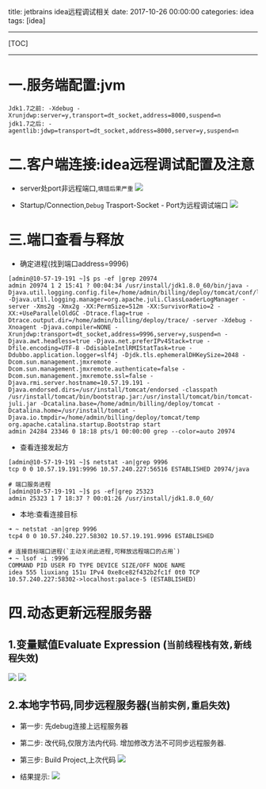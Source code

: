 ﻿title: jetbrains idea远程调试相关
date: 2017-10-26 00:00:00
categories: idea
tags: [idea]

---

[TOC]

---
# 一.服务端配置:jvm
```
Jdk1.7之前: -Xdebug -Xrunjdwp:server=y,transport=dt_socket,address=8000,suspend=n 
jdk1.7之后: -agentlib:jdwp=transport=dt_socket,address=8000,server=y,suspend=n
```
# 二.客户端连接:idea远程调试配置及注意
- server处port非远程端口,`填错后果严重`
![](http://7xnbs3.com1.z0.glb.clouddn.com/17-11-6/68911737.jpg)

- Startup/Connection,`Debug` Trasport-Socket - Port为远程调试端口
![](http://7xnbs3.com1.z0.glb.clouddn.com/17-11-6/28951710.jpg)


# 三.端口查看与释放
- 确定进程(找到端口address=9996)
```
[admin@10-57-19-191 ~]$ ps -ef |grep 20974
admin 20974 1 2 15:41 ? 00:04:34 /usr/install/jdk1.8.0_60/bin/java -Djava.util.logging.config.file=/home/admin/billing/deploy/tomcat/conf/logging.properties -Djava.util.logging.manager=org.apache.juli.ClassLoaderLogManager -server -Xms2g -Xmx2g -XX:PermSize=512m -XX:SurvivorRatio=2 -XX:+UseParallelOldGC -Dtrace.flag=true -Dtrace.output.dir=/home/admin/billing/deploy/trace/ -server -Xdebug -Xnoagent -Djava.compiler=NONE -Xrunjdwp:transport=dt_socket,address=9996,server=y,suspend=n -Djava.awt.headless=true -Djava.net.preferIPv4Stack=true -Dfile.encoding=UTF-8 -DdisableIntlRMIStatTask=true -Ddubbo.application.logger=slf4j -Djdk.tls.ephemeralDHKeySize=2048 -Dcom.sun.management.jmxremote -Dcom.sun.management.jmxremote.authenticate=false -Dcom.sun.management.jmxremote.ssl=false -Djava.rmi.server.hostname=10.57.19.191 -Djava.endorsed.dirs=/usr/install/tomcat/endorsed -classpath /usr/install/tomcat/bin/bootstrap.jar:/usr/install/tomcat/bin/tomcat-juli.jar -Dcatalina.base=/home/admin/billing/deploy/tomcat -Dcatalina.home=/usr/install/tomcat -Djava.io.tmpdir=/home/admin/billing/deploy/tomcat/temp org.apache.catalina.startup.Bootstrap start
admin 24284 23346 0 18:18 pts/1 00:00:00 grep --color=auto 20974
```
- 查看连接发起方
```
[admin@10-57-19-191 ~]$ netstat -an|grep 9996
tcp 0 0 10.57.19.191:9996 10.57.240.227:56516 ESTABLISHED 20974/java 
```
```
# 端口服务进程
[admin@10-57-19-191 ~]$ ps -ef|grep 25323
admin 25323 1 7 18:37 ? 00:01:26 /usr/install/jdk1.8.0_60/
```
- 本地:查看连接目标
```
➜ ~ netstat -an|grep 9996
tcp4 0 0 10.57.240.227.58302 10.57.19.191.9996 ESTABLISHED
```
```
# 连接目标端口进程(`主动关闭此进程,可释放远程端口的占用`)
➜ ~ lsof -i :9996
COMMAND PID USER FD TYPE DEVICE SIZE/OFF NODE NAME
idea 555 liuxiang 151u IPv4 0xe8ce82f432b2fc1f 0t0 TCP 10.57.240.227:58302->localhost:palace-5 (ESTABLISHED)
```

# 四.动态更新远程服务器
## 1.变量赋值Evaluate Expression (`当前线程栈有效,新线程失效`)
![](http://7xnbs3.com1.z0.glb.clouddn.com/17-11-6/37841573.jpg)
![](http://7xnbs3.com1.z0.glb.clouddn.com/17-11-7/22897891.jpg)

## 2.本地字节码,同步远程服务器(`当前实例,重启失效`)
- 第一步: 先debug连接上远程服务器
- 第二步: 改代码,仅限方法内代码. 增加修改方法不可同步远程服务器.
- 第三步: Build Project,上次代码
![](http://7xnbs3.com1.z0.glb.clouddn.com/17-11-6/37611496.jpg)

- 结果提示:
![](http://7xnbs3.com1.z0.glb.clouddn.com/17-11-6/47208115.jpg)

